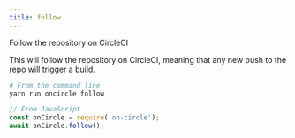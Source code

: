 ```yaml
---
title: follow
---
```


<div class="lead">Follow the repository on CircleCI</div>

This will follow the repository on CircleCI, meaning that any
new push to the repo will trigger a build.

```bash
# From the command line
yarn run oncircle follow
```

```javascript
// From JavaScript
const onCircle = require('on-circle');
await onCircle.follow();
```
